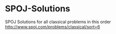 # SPOJ-Solutions
SPOJ Solutions for all classical problems in this order http://www.spoj.com/problems/classical/sort=6

